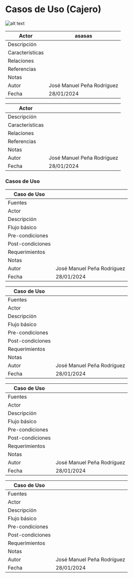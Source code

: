 # Casos de Uso (Cajero)

![alt text](image.png)

|  Actor | asasas|
|---|---|
| Descripción  | |
| Características  | |
| Relaciones | |
| Referencias | |   
| Notas | |
| Autor  | José Manuel Peña Rodríguez |
|Fecha | 28/01/2024 |

|  Actor | |
|---|---|
| Descripción  | |
| Características  | |
| Relaciones | |
| Referencias | |   
|  Notas |  |
| Autor  | José Manuel Peña Rodríguez |
|Fecha | 28/01/2024 |


### Casos de Uso

|  Caso de Uso | |
|---|---|
| Fuentes | |
| Actor | |
| Descripción | |
| Flujo básico | |
| Pre-condiciones | |  
| Post-condiciones  | |  
| Requerimientos | |
| Notas | |
| Autor  | José Manuel Peña Rodríguez |
| Fecha | 28/01/2024 |

|  Caso de Uso | |
|---|---|
| Fuentes | |
| Actor | |
| Descripción | |
| Flujo básico | |
| Pre-condiciones | |  
| Post-condiciones  | |  
| Requerimientos | |
| Notas |   |
| Autor  | José Manuel Peña Rodríguez |
| Fecha | 28/01/2024 |

|  Caso de Uso | |
|---|---|
| Fuentes | |
| Actor | |
| Descripción | |
| Flujo básico | |
| Pre-condiciones | |  
| Post-condiciones  |  |  
| Requerimientos | |
| Notas | |
| Autor  | José Manuel Peña Rodríguez |
| Fecha | 28/01/2024 | 

|  Caso de Uso | |
|---|---|
| Fuentes | |
| Actor | |
| Descripción | |
| Flujo básico | |
| Pre-condiciones | |  
| Post-condiciones  |  |  
| Requerimientos | |
| Notas | |
| Autor  | José Manuel Peña Rodríguez |
| Fecha | 28/01/2024 | 
